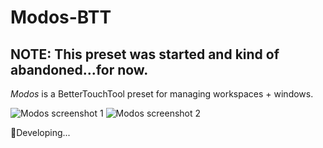 # Modos-BTT

## NOTE: This preset was started and kind of abandoned...for now.

*Modos* is a BetterTouchTool preset for managing workspaces + windows. 

![Modos screenshot 1](https://i.imgur.com/4Z5gnlb.png)
![Modos screenshot 2](https://i.imgur.com/zifAJnW.png)

🔧Developing...
